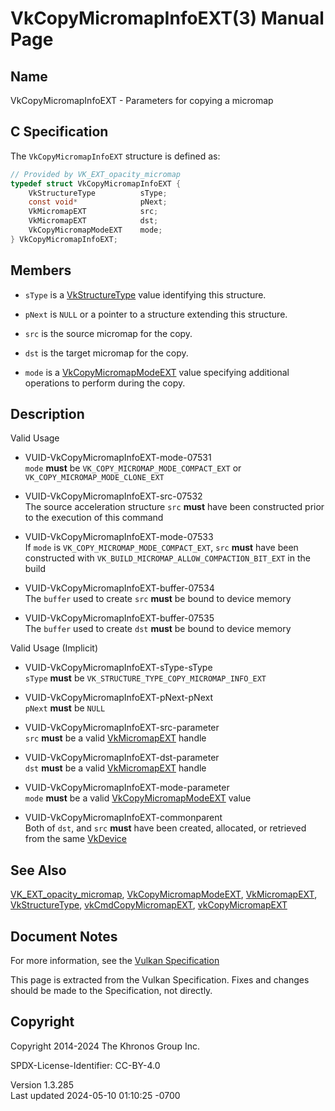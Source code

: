 # VkCopyMicromapInfoEXT(3) Manual Page

## Name

VkCopyMicromapInfoEXT - Parameters for copying a micromap



## <a href="#_c_specification" class="anchor"></a>C Specification

The `VkCopyMicromapInfoEXT` structure is defined as:

``` c
// Provided by VK_EXT_opacity_micromap
typedef struct VkCopyMicromapInfoEXT {
    VkStructureType          sType;
    const void*              pNext;
    VkMicromapEXT            src;
    VkMicromapEXT            dst;
    VkCopyMicromapModeEXT    mode;
} VkCopyMicromapInfoEXT;
```

## <a href="#_members" class="anchor"></a>Members

- `sType` is a [VkStructureType](https://registry.khronos.org/vulkan/specs/1.3-extensions/man/html/VkStructureType.html) value identifying
  this structure.

- `pNext` is `NULL` or a pointer to a structure extending this
  structure.

- `src` is the source micromap for the copy.

- `dst` is the target micromap for the copy.

- `mode` is a [VkCopyMicromapModeEXT](https://registry.khronos.org/vulkan/specs/1.3-extensions/man/html/VkCopyMicromapModeEXT.html) value
  specifying additional operations to perform during the copy.

## <a href="#_description" class="anchor"></a>Description

Valid Usage

- <a href="#VUID-VkCopyMicromapInfoEXT-mode-07531"
  id="VUID-VkCopyMicromapInfoEXT-mode-07531"></a>
  VUID-VkCopyMicromapInfoEXT-mode-07531  
  `mode` **must** be `VK_COPY_MICROMAP_MODE_COMPACT_EXT` or
  `VK_COPY_MICROMAP_MODE_CLONE_EXT`

- <a href="#VUID-VkCopyMicromapInfoEXT-src-07532"
  id="VUID-VkCopyMicromapInfoEXT-src-07532"></a>
  VUID-VkCopyMicromapInfoEXT-src-07532  
  The source acceleration structure `src` **must** have been constructed
  prior to the execution of this command

- <a href="#VUID-VkCopyMicromapInfoEXT-mode-07533"
  id="VUID-VkCopyMicromapInfoEXT-mode-07533"></a>
  VUID-VkCopyMicromapInfoEXT-mode-07533  
  If `mode` is `VK_COPY_MICROMAP_MODE_COMPACT_EXT`, `src` **must** have
  been constructed with `VK_BUILD_MICROMAP_ALLOW_COMPACTION_BIT_EXT` in
  the build

- <a href="#VUID-VkCopyMicromapInfoEXT-buffer-07534"
  id="VUID-VkCopyMicromapInfoEXT-buffer-07534"></a>
  VUID-VkCopyMicromapInfoEXT-buffer-07534  
  The `buffer` used to create `src` **must** be bound to device memory

- <a href="#VUID-VkCopyMicromapInfoEXT-buffer-07535"
  id="VUID-VkCopyMicromapInfoEXT-buffer-07535"></a>
  VUID-VkCopyMicromapInfoEXT-buffer-07535  
  The `buffer` used to create `dst` **must** be bound to device memory

Valid Usage (Implicit)

- <a href="#VUID-VkCopyMicromapInfoEXT-sType-sType"
  id="VUID-VkCopyMicromapInfoEXT-sType-sType"></a>
  VUID-VkCopyMicromapInfoEXT-sType-sType  
  `sType` **must** be `VK_STRUCTURE_TYPE_COPY_MICROMAP_INFO_EXT`

- <a href="#VUID-VkCopyMicromapInfoEXT-pNext-pNext"
  id="VUID-VkCopyMicromapInfoEXT-pNext-pNext"></a>
  VUID-VkCopyMicromapInfoEXT-pNext-pNext  
  `pNext` **must** be `NULL`

- <a href="#VUID-VkCopyMicromapInfoEXT-src-parameter"
  id="VUID-VkCopyMicromapInfoEXT-src-parameter"></a>
  VUID-VkCopyMicromapInfoEXT-src-parameter  
  `src` **must** be a valid [VkMicromapEXT](https://registry.khronos.org/vulkan/specs/1.3-extensions/man/html/VkMicromapEXT.html) handle

- <a href="#VUID-VkCopyMicromapInfoEXT-dst-parameter"
  id="VUID-VkCopyMicromapInfoEXT-dst-parameter"></a>
  VUID-VkCopyMicromapInfoEXT-dst-parameter  
  `dst` **must** be a valid [VkMicromapEXT](https://registry.khronos.org/vulkan/specs/1.3-extensions/man/html/VkMicromapEXT.html) handle

- <a href="#VUID-VkCopyMicromapInfoEXT-mode-parameter"
  id="VUID-VkCopyMicromapInfoEXT-mode-parameter"></a>
  VUID-VkCopyMicromapInfoEXT-mode-parameter  
  `mode` **must** be a valid
  [VkCopyMicromapModeEXT](https://registry.khronos.org/vulkan/specs/1.3-extensions/man/html/VkCopyMicromapModeEXT.html) value

- <a href="#VUID-VkCopyMicromapInfoEXT-commonparent"
  id="VUID-VkCopyMicromapInfoEXT-commonparent"></a>
  VUID-VkCopyMicromapInfoEXT-commonparent  
  Both of `dst`, and `src` **must** have been created, allocated, or
  retrieved from the same [VkDevice](https://registry.khronos.org/vulkan/specs/1.3-extensions/man/html/VkDevice.html)

## <a href="#_see_also" class="anchor"></a>See Also

[VK_EXT_opacity_micromap](https://registry.khronos.org/vulkan/specs/1.3-extensions/man/html/VK_EXT_opacity_micromap.html),
[VkCopyMicromapModeEXT](https://registry.khronos.org/vulkan/specs/1.3-extensions/man/html/VkCopyMicromapModeEXT.html),
[VkMicromapEXT](https://registry.khronos.org/vulkan/specs/1.3-extensions/man/html/VkMicromapEXT.html),
[VkStructureType](https://registry.khronos.org/vulkan/specs/1.3-extensions/man/html/VkStructureType.html),
[vkCmdCopyMicromapEXT](https://registry.khronos.org/vulkan/specs/1.3-extensions/man/html/vkCmdCopyMicromapEXT.html),
[vkCopyMicromapEXT](https://registry.khronos.org/vulkan/specs/1.3-extensions/man/html/vkCopyMicromapEXT.html)

## <a href="#_document_notes" class="anchor"></a>Document Notes

For more information, see the <a
href="https://registry.khronos.org/vulkan/specs/1.3-extensions/html/vkspec.html#VkCopyMicromapInfoEXT"
target="_blank" rel="noopener">Vulkan Specification</a>

This page is extracted from the Vulkan Specification. Fixes and changes
should be made to the Specification, not directly.

## <a href="#_copyright" class="anchor"></a>Copyright

Copyright 2014-2024 The Khronos Group Inc.

SPDX-License-Identifier: CC-BY-4.0

Version 1.3.285  
Last updated 2024-05-10 01:10:25 -0700
